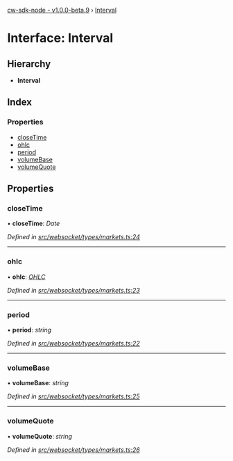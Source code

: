 [cw-sdk-node - v1.0.0-beta.9](../README.md) › [Interval](interval.md)

# Interface: Interval

## Hierarchy

* **Interval**

## Index

### Properties

* [closeTime](interval.md#closetime)
* [ohlc](interval.md#ohlc)
* [period](interval.md#period)
* [volumeBase](interval.md#volumebase)
* [volumeQuote](interval.md#volumequote)

## Properties

###  closeTime

• **closeTime**: *Date*

*Defined in [src/websocket/types/markets.ts:24](https://github.com/cryptowatch/cw-sdk-node/blob/master/src/websocket/types/markets.ts#L24)*

___

###  ohlc

• **ohlc**: *[OHLC](ohlc.md)*

*Defined in [src/websocket/types/markets.ts:23](https://github.com/cryptowatch/cw-sdk-node/blob/master/src/websocket/types/markets.ts#L23)*

___

###  period

• **period**: *string*

*Defined in [src/websocket/types/markets.ts:22](https://github.com/cryptowatch/cw-sdk-node/blob/master/src/websocket/types/markets.ts#L22)*

___

###  volumeBase

• **volumeBase**: *string*

*Defined in [src/websocket/types/markets.ts:25](https://github.com/cryptowatch/cw-sdk-node/blob/master/src/websocket/types/markets.ts#L25)*

___

###  volumeQuote

• **volumeQuote**: *string*

*Defined in [src/websocket/types/markets.ts:26](https://github.com/cryptowatch/cw-sdk-node/blob/master/src/websocket/types/markets.ts#L26)*
